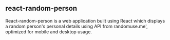 ## react-random-person

React-random-person is a web application built using React which displays a random person's personal details using API from randomuse.me', optimized for mobile and desktop usage.
